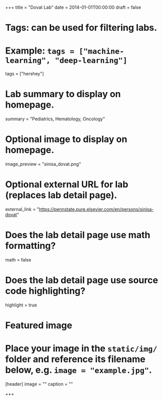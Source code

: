 +++
title = "Dovat Lab"
date = 2014-01-01T00:00:00
draft = false

# Tags: can be used for filtering labs.
# Example: `tags = ["machine-learning", "deep-learning"]`
tags = ["hershey"]

# Lab summary to display on homepage.
summary = "Pediatrics, Hematology, Oncology"

# Optional image to display on homepage.
image_preview = "sinisa_dovat.png"

# Optional external URL for lab (replaces lab detail page).
external_link = "https://pennstate.pure.elsevier.com/en/persons/sinisa-dovat"

# Does the lab detail page use math formatting?
math = false

# Does the lab detail page use source code highlighting?
highlight = true

# Featured image
# Place your image in the `static/img/` folder and reference its filename below, e.g. `image = "example.jpg"`.
[header]
image = ""
caption = ""

+++
